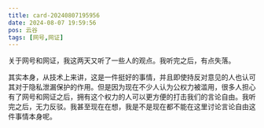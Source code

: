 ```yaml
---
title: card-20240807195956
date: 2024-08-07 19:59:56
pos: 云谷
tags: [网号,网证]
---
```

关于网号和网证，我这两天又听了一些人的观点。我听完之后，有点失落。

其实本身，从技术上来讲，这是一件挺好的事情，并且即使持反对意见的人也认可其对于隐私泄漏保护的作用。但是因为现在不少人认为公权力被滥用，很多人担心有了网号和网证之后，拥有这个权力的人可以更方便的打击我们的言论自由。我听完之后，无力反驳。我甚至现在在想，我是不是现在都不能在这里讨论言论自由这件事情本身呢。
